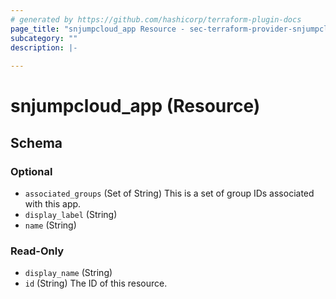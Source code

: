 ```yaml
---
# generated by https://github.com/hashicorp/terraform-plugin-docs
page_title: "snjumpcloud_app Resource - sec-terraform-provider-snjumpcloud"
subcategory: ""
description: |-
  
---
```


# snjumpcloud_app (Resource)





<!-- schema generated by tfplugindocs -->
## Schema

### Optional

- `associated_groups` (Set of String) This is a set of group IDs associated with this app.
- `display_label` (String)
- `name` (String)

### Read-Only

- `display_name` (String)
- `id` (String) The ID of this resource.
